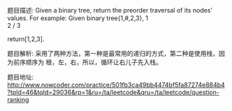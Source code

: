 ﻿题目描述:
Given a binary tree, return the preorder traversal of its nodes' values.
For example:
Given binary tree{1,#,2,3},
   1
    \
     2
    /
   3

return[1,2,3].

题目解析:
采用了两种方法，第一种是最常用的递归的方式，第二种是使用栈，因为前序顺序为 根，左，右，所以，循环让右儿子先入栈。

题目地址:
http://www.nowcoder.com/practice/501fb3ca49bb4474bf5fa87274e884b4?tpId=46&tqId=29036&rp=1&ru=/ta/leetcode&qru=/ta/leetcode/question-ranking